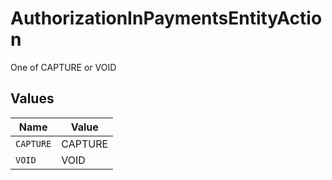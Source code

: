 # AuthorizationInPaymentsEntityAction

One of CAPTURE or VOID


## Values

| Name      | Value     |
| --------- | --------- |
| `CAPTURE` | CAPTURE   |
| `VOID`    | VOID      |